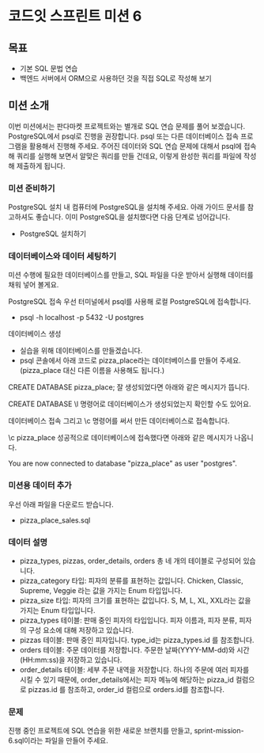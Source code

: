 # 코드잇 스프린트 미션 6

## 목표

- 기본 SQL 문법 연습
- 백엔드 서버에서 ORM으로 사용하던 것을 직접 SQL로 작성해 보기

## 미션 소개

이번 미션에서는 판다마켓 프로젝트와는 별개로 SQL 연습 문제를 풀어 보겠습니다.
PostgreSQL에서 psql로 진행을 권장합니다. psql 또는 다른 데이터베이스 접속 프로그램을 활용해서 진행해 주세요.
주어진 데이터와 SQL 연습 문제에 대해서 psql에 접속해 쿼리를 실행해 보면서 알맞은 쿼리를 만들 건데요, 이렇게 완성한 쿼리를 파일에 작성해 제출하게 됩니다.

### 미션 준비하기

PostgreSQL 설치
내 컴퓨터에 PostgreSQL을 설치해 주세요. 아래 가이드 문서를 참고하셔도 좋습니다.
이미 PostgreSQL을 설치했다면 다음 단계로 넘어갑니다.

- PostgreSQL 설치하기

### 데이터베이스와 데이터 세팅하기

미션 수행에 필요한 데이터베이스를 만들고, SQL 파일을 다운 받아서 실행해 데이터를 채워 넣어 볼게요.

PostgreSQL 접속
우선 터미널에서 psql를 사용해 로컬 PostgreSQL에 접속합니다.

- psql -h localhost -p 5432 -U postgres

데이터베이스 생성

- 실습을 위해 데이터베이스를 만들겠습니다.
- psql 콘솔에서 아래 코드로 pizza_place라는 데이터베이스를 만들어 주세요. (pizza_place 대신 다른 이름을 사용해도 됩니다.)

CREATE DATABASE pizza_place;
잘 생성되었다면 아래와 같은 메시지가 뜹니다.

CREATE DATABASE
\l 명령어로 데이터베이스가 생성되었는지 확인할 수도 있어요.

데이터베이스 접속
그리고 \c 명령어를 써서 만든 데이터베이스로 접속합니다.

\c pizza_place
성공적으로 데이터베이스에 접속했다면 아래와 같은 메시지가 나옵니다.

You are now connected to database "pizza_place" as user "postgres".

### 미션용 데이터 추가

우선 아래 파일을 다운로드 받습니다.

- pizza_place_sales.sql

### 데이터 설명

- pizza_types, pizzas, order_details, orders 총 네 개의 테이블로 구성되어 있습니다.
- pizza_category 타입: 피자의 분류를 표현하는 값입니다. Chicken, Classic, Supreme, Veggie 라는 값을 가지는 Enum 타입입니다.
- pizza_size 타입: 피자의 크기를 표현하는 값입니다. S, M, L, XL, XXL라는 값을 가지는 Enum 타입입니다.
- pizza_types 테이블: 판매 중인 피자의 타입입니다. 피자 이름과, 피자 분류, 피자의 구성 요소에 대해 저장하고 있습니다.
- pizzas 테이블: 판매 중인 피자입니다. type_id는 pizza_types.id 를 참조합니다.
- orders 테이블: 주문 데이터를 저장합니다. 주문한 날짜(YYYY-MM-dd)와 시간(HH:mm:ss)을 저장하고 있습니다.
- order_details 테이블: 세부 주문 내역을 저장합니다. 하나의 주문에 여러 피자를 시킬 수 있기 때문에, order_details에서는 피자 메뉴에 해당하는 pizza_id 컬럼으로 pizzas.id 를 참조하고, order_id 컬럼으로 orders.id를 참조합니다.

### 문제

진행 중인 프로젝트에 SQL 연습을 위한 새로운 브랜치를 만들고, sprint-mission-6.sql이라는 파일을 만들어 주세요.
